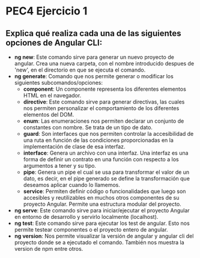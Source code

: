 # PEC4 Ejercicio 1
## Explica qué realiza cada una de las siguientes opciones de Angular CLI:

- **ng new**: Este comando sirve para generar un nuevo proyecto de angular. Crea una nueva carpeta, con el nombre introducido despues de 'new', en el directorio en que se ejecuta el comando.
- **ng generate**: Comando que nos permite generar o modificar los siguientes subcomandos/opciones:
  - **component**: Un componente representa los diferentes elementos HTML en el navegador.
  - **directive**: Este comando sirve para generar directivas, las cuales nos permiten personalizar el comportamiento de los diferentes elementos del DOM.
  - **enum**: Las enumeraciones nos permiten declarar un conjunto de constantes con nombre. Se trata de un tipo de dato.
  - **guard**: Son interfaces que nos permiten controlar la accesibilidad de una ruta en función de las condiciones proporcionadas en la implementación de clase de esa interfaz.
  - **interface**: Genera un archivo con una interfaz. Una interfaz es una forma de definir un contrato en una función con respecto a los argumentos a tener y su tipo.
  - **pipe**: Genera un pipe el cual se usa para transformar el valor de un dato, es decir, en el pipe generado se define la transformación que deseamos aplicar cuando lo llamemos.
  - **service**: Permiten definir código o funcionalidades que luego son accesibles y reutilizables en muchos otros componentes de su proyecto Angular. Permite una estructura modular del proyecto. 
- **ng serve**: Este comando sirve para iniciar/ejecutar el proyecto Angular en entorno de desarrollo y servirlo localmente (localhost).
- **ng test**: Este comando sirve para ejecutar los test de angular. Esto nos permite testear componentes o el proyecto entero de angular.
- **ng version**: Nos permite visualizar la versión de angular y angular cli del proyecto donde se a ejecutado el comando. También nos muestra la version de npm entre otros.